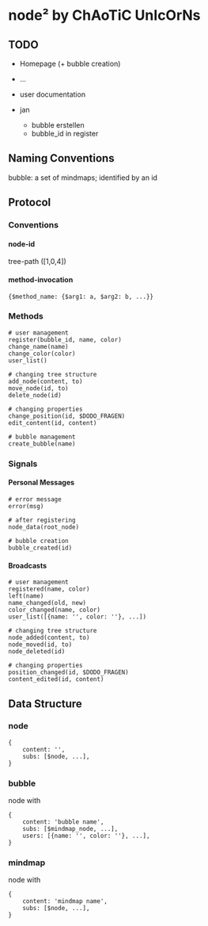 # node² by ChAoTiC UnIcOrNs

## TODO

* Homepage (+ bubble creation)
* ...
* user documentation

* jan
  * bubble erstellen
  * bubble_id in register

## Naming Conventions

bubble: a set of mindmaps; identified by an id

## Protocol

### Conventions

#### node-id

tree-path ([1,0,4])

#### method-invocation

    {$method_name: {$arg1: a, $arg2: b, ...}}

### Methods

    # user management
    register(bubble_id, name, color)
    change_name(name)
    change_color(color)
    user_list()

    # changing tree structure
    add_node(content, to)
    move_node(id, to)
    delete_node(id)

    # changing properties
    change_position(id, $DODO_FRAGEN)
    edit_content(id, content)

    # bubble management
    create_bubble(name)

### Signals

#### Personal Messages

    # error message
    error(msg)

    # after registering
    node_data(root_node)

    # bubble creation
    bubble_created(id)

#### Broadcasts

    # user management
    registered(name, color)
    left(name)
    name_changed(old, new)
    color_changed(name, color)
    user_list([{name: '', color: ''}, ...])

    # changing tree structure
    node_added(content, to)
    node_moved(id, to)
    node_deleted(id)

    # changing properties
    position_changed(id, $DODO_FRAGEN)
    content_edited(id, content)

## Data Structure

### node

    {
        content: '',
        subs: [$node, ...],
    }

### bubble

node with

    {
        content: 'bubble name',
        subs: [$mindmap_node, ...],
        users: [{name: '', color: ''}, ...],
    }

### mindmap

node with

    {
        content: 'mindmap name',
        subs: [$node, ...],
    }
